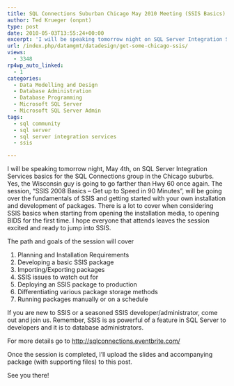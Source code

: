 ```yaml
---
title: SQL Connections Suburban Chicago May 2010 Meeting (SSIS Basics)
author: Ted Krueger (onpnt)
type: post
date: 2010-05-03T13:55:24+00:00
excerpt: 'I will be speaking tomorrow night on SQL Server Integration Services basics for the SQL Connections group in the Chicago suburbs.  Yes, the Wisconsin guy is going to go farther than Hwy 60 once again.  The session, “SSIS 2008 Basics – Get up to Speed in 90 Minutes”, will be going over the fundamentals of SSIS and getting started with your own installation and development of packages.   There is a lot to cover when considering SSIS basics when starting from opening the installation media, to opening BIDS for the first time.  I hope everyone that attends leaves the session excited and ready to jump into SSIS.'
url: /index.php/datamgmt/datadesign/get-some-chicago-ssis/
views:
  - 3348
rp4wp_auto_linked:
  - 1
categories:
  - Data Modelling and Design
  - Database Administration
  - Database Programming
  - Microsoft SQL Server
  - Microsoft SQL Server Admin
tags:
  - sql community
  - sql server
  - sql server integration services
  - ssis

---
```

I will be speaking tomorrow night, May 4th, on SQL Server Integration Services basics for the SQL Connections group in the Chicago suburbs. Yes, the Wisconsin guy is going to go farther than Hwy 60 once again. The session, &#8220;SSIS 2008 Basics – Get up to Speed in 90 Minutes&#8221;, will be going over the fundamentals of SSIS and getting started with your own installation and development of packages. There is a lot to cover when considering SSIS basics when starting from opening the installation media, to opening BIDS for the first time. I hope everyone that attends leaves the session excited and ready to jump into SSIS. 

The path and goals of the session will cover

  1. Planning and Installation Requirements
  2. Developing a basic SSIS package
  3. Importing/Exporting packages
  4. SSIS issues to watch out for
  5. Deploying an SSIS package to production
  6. Differentiating various package storage methods
  7. Running packages manually or on a schedule

If you are new to SSIS or a seasoned SSIS developer/administrator, come out and join us. Remember, SSIS is as powerful of a feature in SQL Server to developers and it is to database administrators. 

For more details go to http://sqlconnections.eventbrite.com/
  

  
Once the session is completed, I’ll upload the slides and accompanying package (with supporting files) to this post.
  

  
See you there!